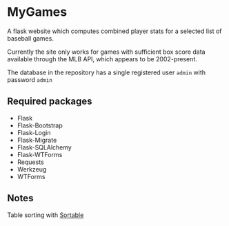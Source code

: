 # MyGames
A flask website which computes combined player stats for a selected list of baseball games.  

Currently the site only works for games with sufficient box score data available through the MLB API, which appears to be 2002-present.

The database in the repository has a single registered user `admin` with password `admin`

## Required packages
- Flask
- Flask-Bootstrap
- Flask-Login
- Flask-Migrate
- Flask-SQLAlchemy
- Flask-WTForms
- Requests
- Werkzeug
- WTForms

## Notes
Table sorting with [Sortable](https://github.com/HubSpot/sortable)
